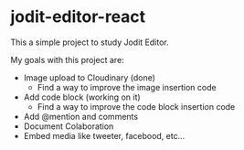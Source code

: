 # jodit-editor-react
This a simple project to study Jodit Editor.

My goals with this project are:
   - Image upload to Cloudinary (done)
      - Find a way to improve the image insertion code
   - Add code block (working on it)
      - Find a way to improve the code block insertion code
   - Add @mention and comments
   - Document Colaboration
   - Embed media like tweeter, facebood, etc...
